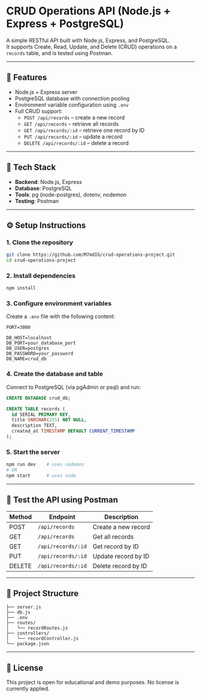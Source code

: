 # CRUD Operations API (Node.js + Express + PostgreSQL)

A simple RESTful API built with Node.js, Express, and PostgreSQL.  
It supports Create, Read, Update, and Delete (CRUD) operations on a `records` table, and is tested using Postman.

---

## 🚀 Features

- Node.js + Express server
- PostgreSQL database with connection pooling
- Environment variable configuration using `.env`
- Full CRUD support:
  - `POST /api/records` – create a new record
  - `GET /api/records` – retrieve all records
  - `GET /api/records/:id` – retrieve one record by ID
  - `PUT /api/records/:id` – update a record
  - `DELETE /api/records/:id` – delete a record

---

## 🧱 Tech Stack

- **Backend**: Node.js, Express
- **Database**: PostgreSQL
- **Tools**: pg (node-postgres), dotenv, nodemon
- **Testing**: Postman

---

## ⚙️ Setup Instructions

### 1. Clone the repository
```bash
git clone https://github.com/M7mdIG/crud-operations-project.git
cd crud-operations-project
```

### 2. Install dependencies
```bash
npm install
```

### 3. Configure environment variables
Create a `.env` file with the following content:
```env
PORT=3000

DB_HOST=localhost
DB_PORT=your_database_port
DB_USER=postgres
DB_PASSWORD=your_password
DB_NAME=crud_db
```

### 4. Create the database and table
Connect to PostgreSQL (via pgAdmin or psql) and run:

```sql
CREATE DATABASE crud_db;

CREATE TABLE records (
  id SERIAL PRIMARY KEY,
  title VARCHAR(255) NOT NULL,
  description TEXT,
  created_at TIMESTAMP DEFAULT CURRENT_TIMESTAMP
);
```

### 5. Start the server
```bash
npm run dev    # uses nodemon
# OR
npm start      # uses node
```

---

## 🧪 Test the API using Postman

| Method | Endpoint              | Description            |
|--------|------------------------|------------------------|
| POST   | `/api/records`         | Create a new record    |
| GET    | `/api/records`         | Get all records        |
| GET    | `/api/records/:id`     | Get record by ID       |
| PUT    | `/api/records/:id`     | Update record by ID    |
| DELETE | `/api/records/:id`     | Delete record by ID    |

---

## 📂 Project Structure

```
├── server.js
├── db.js
├── .env
├── routes/
│   └── recordRoutes.js
├── controllers/
│   └── recordController.js
└── package.json
```

---

## 📄 License

This project is open for educational and demo purposes. No license is currently applied.
